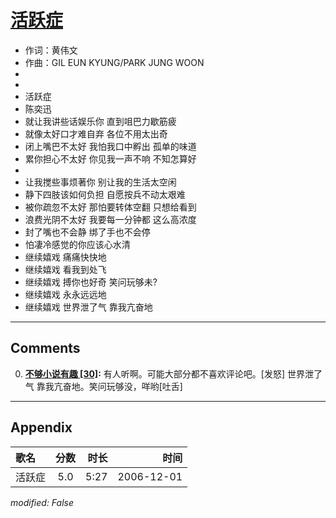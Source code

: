 # [活跃症](https://music.163.com/song?id=65687)

* 作词：黄伟文
* 作曲：GIL EUN KYUNG/PARK JUNG WOON
*
*
* 活跃症
* 陈奕迅
* 就让我讲些话娱乐你 直到咀巴力歇筋疲
* 就像太好口才难自弃 各位不用太出奇
* 闭上嘴巴不太好 我怕我口中孵出 孤单的味道
* 累你担心不太好 你见我一声不响 不知怎算好
* 
* 让我搅些事烦著你 别让我的生活太空闲
* 静下四肢该如何负担 自愿按兵不动太艰难
* 被你疏忽不太好 那怕要转体空翻 只想给看到
* 浪费光阴不太好 我要每一分钟都 这么高浓度
* 封了嘴也不会静 绑了手也不会停
* 怕凄冷感觉的你应该心水清
* 继续嬉戏 痛痛快快地
* 继续嬉戏 看我到处飞
* 继续嬉戏 搏你也好奇 笑问玩够未?
* 继续嬉戏 永永远远地
* 继续嬉戏 世界泄了气 靠我亢奋地


---

## Comments
0. **[不够小说有趣 \[30\]](https://music.163.com/#/user/home?id=37451793):** 有人听啊。可能大部分都不喜欢评论吧。[发怒] 世界泄了气 靠我亢奋地。笑问玩够没，咩哟[吐舌]



---

## Appendix

|歌名|分数|时长|时间|
|:---|:---:|---:|---:|
|活跃症|5.0|5:27|2006-12-01

*modified: False*